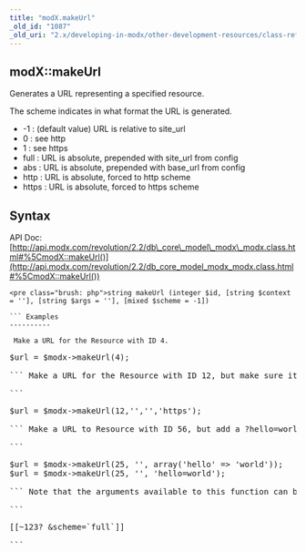 ```yaml
---
title: "modX.makeUrl"
_old_id: "1087"
_old_uri: "2.x/developing-in-modx/other-development-resources/class-reference/modx/modx.makeurl"
---
```


 modX::makeUrl 
---------------

 Generates a URL representing a specified resource.

 The scheme indicates in what format the URL is generated.

- -1 : (default value) URL is relative to site\_url
- 0 : see http
- 1 : see https
- full : URL is absolute, prepended with site\_url from config
- abs : URL is absolute, prepended with base\_url from config
- http : URL is absolute, forced to http scheme
- https : URL is absolute, forced to https scheme

 Syntax 
--------

 API Doc: [http://api.modx.com/revolution/2.2/db\_core\_model\_modx\_modx.class.html#%5CmodX::makeUrl()](http://api.modx.com/revolution/2.2/db_core_model_modx_modx.class.html#%5CmodX::makeUrl())

```
<pre class="brush: php">string makeUrl (integer $id, [string $context = ''], [string $args = ''], [mixed $scheme = -1])

``` Examples 
----------

 Make a URL for the Resource with ID 4.

```
<pre class="brush: php">$url = $modx->makeUrl(4);

``` Make a URL for the Resource with ID 12, but make sure it's in HTTPS.

```
<pre class="brush: php">$url = $modx->makeUrl(12,'','','https');

``` Make a URL to Resource with ID 56, but add a ?hello=world to the URL.

```
<pre class="brush: php">$url = $modx->makeUrl(25, '', array('hello' => 'world'));
$url = $modx->makeUrl(25, '', 'hello=world');

``` Note that the arguments available to this function can be passed to the `[[~link]]` tags, e.g.

```
<pre class="brush: php">[[~123? &scheme=`full`]]

```